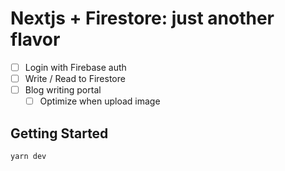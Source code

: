# Nextjs + Firestore: just another flavor

- [ ] Login with Firebase auth
- [ ] Write / Read to Firestore
- [ ] Blog writing portal
  - [ ] Optimize when upload image

## Getting Started

```bash
yarn dev
```


